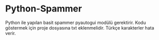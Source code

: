 # Python-Spammer
Python ile yapılan basit spammer pyautogui modülü gerektirir.
Kodu göstermek için proje dosyasına txt eklenmelidir.
Türkçe karakterler hata verir.
